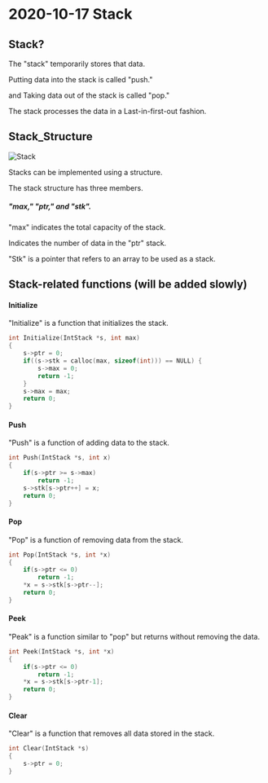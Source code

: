 # 2020-10-17 Stack
## Stack?
The "stack" temporarily stores that data.


Putting data into the stack is called "push."


and Taking data out of the stack is called "pop."


The stack processes the data in a Last-in-first-out fashion.



## Stack_Structure
![Stack](https://user-images.githubusercontent.com/66680536/96278388-63834300-1010-11eb-9ea6-ff725b43ef5c.png)

Stacks can be implemented using a structure.


The stack structure has three members.
##### "max," "ptr," and "stk".
"max" indicates the total capacity of the stack.


Indicates the number of data in the "ptr" stack.


"Stk" is a pointer that refers to an array to be used as a stack.



## Stack-related functions (will be added slowly)
#### Initialize
"Initialize" is a function that initializes the stack. 
``` C
int Initialize(IntStack *s, int max)
{
    s->ptr = 0;
    if((s->stk = calloc(max, sizeof(int))) == NULL) {
        s->max = 0;
        return -1;
    }
    s->max = max;
    return 0;
}
```
#### Push
"Push" is a function of adding data to the stack.
``` C
int Push(IntStack *s, int x)
{
    if(s->ptr >= s->max)
        return -1;
    s->stk[s->ptr++] = x;
    return 0;
}
```

#### Pop
"Pop" is a function of removing data from the stack.
``` C
int Pop(IntStack *s, int *x)
{
    if(s->ptr <= 0)
        return -1;
    *x = s->stk[s->ptr--];
    return 0;
}
```

#### Peek
"Peak" is a function similar to "pop" but returns without removing the data.
``` C
int Peek(IntStack *s, int *x)
{
    if(s->ptr <= 0)
        return -1;
    *x = s->stk[s->ptr-1];
    return 0;
}
```

#### Clear
"Clear" is a function that removes all data stored in the stack.
``` C
int Clear(IntStack *s)
{
    s->ptr = 0;
}
```